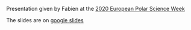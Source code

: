 Presentation given by Fabien at the [2020 European Polar Science Week](http://eo4polar.esa.int/)

The slides are on [google slides](https://docs.google.com/presentation/d/1G9Tv5_2MKxoxiqRLK3LpetAGkKNVYyuNuClp0kH5srI/edit?usp=sharing)
